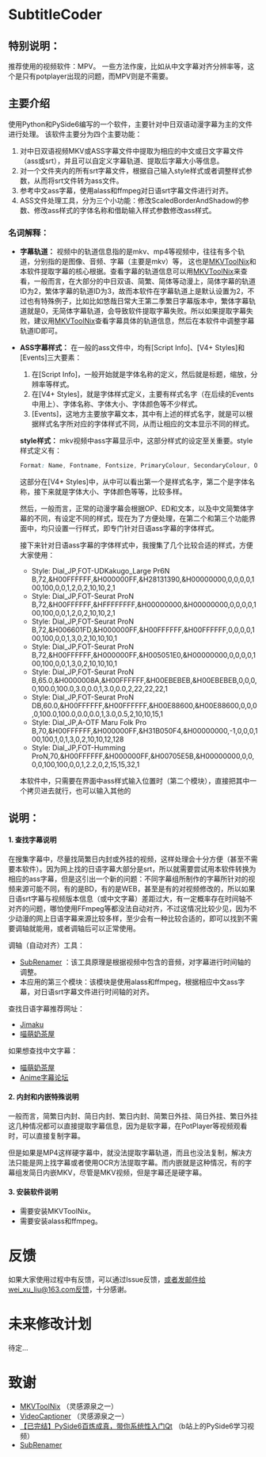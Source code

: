 # SubtitleCoder
## 特别说明：
推荐使用的视频软件：MPV。
一些方法作废，比如从中文字幕对齐分辨率等，这个是只有potplayer出现的问题，而MPV则是不需要。

## 主要介绍
使用Python和PySide6编写的一个软件，主要针对中日双语动漫字幕为主的文件进行处理。
该软件主要分为四个主要功能：

1. 对中日双语视频MKV或ASS字幕文件中提取为相应的中文或日文字幕文件（ass或srt），并且可以自定义字幕轨道、提取后字幕大小等信息。
2. 对一个文件夹内的所有srt字幕文件，根据自己输入style样式或者调整样式参数，从而将srt文件转为ass文件。
3. 参考中文ass字幕，使用alass和ffmpeg对日语srt字幕文件进行对齐。
4. ASS文件处理工具，分为三个小功能：修改ScaledBorderAndShadow的参数、修改ass样式的字体名称和借助输入样式参数修改ass样式。
   
### 名词解释：  
- **字幕轨道：** 视频中的轨道信息指的是mkv、mp4等视频中，往往有多个轨道，分别指的是图像、音频、字幕（主要是mkv）等， 这也是[MKVToolNix](https://mkvtoolnix.download/)和本软件提取字幕的核心根据。查看字幕的轨道信息可以用[MKVToolNix](https://mkvtoolnix.download/)来查看，一般而言，在大部分的中日双语、简繁、简体等动漫上，简体字幕的轨道ID为2，繁体字幕的轨道ID为3，故而本软件在字幕轨道上是默认设置为2，不过也有特殊例子，比如比如悠哉日常大王第二季繁日字幕版本中，繁体字幕轨道就是0，无简体字幕轨道，会导致软件提取字幕失败。所以如果提取字幕失败，建议用[MKVToolNix](https://mkvtoolnix.download/)查看字幕具体的轨道信息，然后在本软件中调整字幕轨道ID即可。

- **ASS字幕样式：** 在一般的ass文件中，均有[Script Info]、[V4+ Styles]和[Events]三大要素：

  1. 在[Script Info]，一般开始就是字体名称的定义，然后就是标题，缩放，分辨率等样式。
  2. 在[V4+ Styles]，就是字体样式定义，主要有样式名字（在后续的Events中用上）、字体名称、字体大小、字体颜色等不少样式。
  3. [Events]，这地方主要放字幕文本，其中有上述的样式名字，就是可以根据样式名字所对应的字体样式不同，从而让相应的文本显示不同的样式。

  **style样式：** mkv视频中ass字幕显示中，这部分样式的设定至关重要。style样式定义有：

  ```css
  Format: Name, Fontname, Fontsize, PrimaryColour, SecondaryColour, OutlineColour, BackColour, Bold, Italic, Underline, StrikeOut, ScaleX, ScaleY, Spacing, Angle, BorderStyle, Outline, Shadow, Alignment, MarginL, MarginR, MarginV, Encoding
  ```

  这部分在[V4+ Styles]中，从中可以看出第一个是样式名字，第二个是字体名称，接下来就是字体大小、字体颜色等等，比较多样。

  然后，一般而言，正常的动漫字幕会根据OP、ED和文本，以及中文简繁体字幕的不同，有设定不同的样式，现在为了方便处理，在第二个和第三个功能界面中，均只设置一行样式，即专门针对日语ass字幕的字体样式。

  接下来针对日语ass字幕的字体样式中，我搜集了几个比较合适的样式，方便大家使用：

  - Style: Dial_JP,FOT-UDKakugo_Large Pr6N B,72,&H00FFFFFF,&H000000FF,&H28131390,&H00000000,0,0,0,0,100,100,0,0,1,2,0,2,10,10,2,1
  - Style: Dial_JP,FOT-Seurat ProN B,72,&H00FFFFFF,&HFFFFFFFF,&H00000000,&H00000000,0,0,0,0,100,100,0,0,1,2,0,2,10,10,2,1
  - Style: Dial_JP,FOT-Seurat ProN B,72,&H006601FD,&H000000FF,&H00FFFFFF,&H00FFFFFF,0,0,0,0,100,100,0,0,1,3,0,2,10,10,10,1
  - Style: Dial_JP,FOT-Seurat ProN B,72,&H00FFFFFF,&H000000FF,&H005051E0,&H00000000,0,0,0,0,100,100,0,0,1,3,0,2,10,10,10,1
  - Style: Dial_JP,FOT-Seurat ProN B,65.0,&H0000008A,&H00FFFFFF,&H00EBEBEB,&H00EBEBEB,0,0,0,0,100.0,100.0,3.0,0.0,1,3.0,0.0,2,22,22,22,1
  - Style: Dial_JP,FOT-Seurat ProN DB,60.0,&H00FFFFFF,&H00FFFFFF,&H00E88600,&H00E88600,0,0,0,0,100.0,100.0,0.0,0.0,1,3.0,0.5,2,10,10,15,1
  - Style: Dial_JP,A-OTF Maru Folk Pro B,70,&H00FFFFFF,&H000000FF,&H31B050F4,&H00000000,-1,0,0,0,100,100,1,0,1,3,0,2,10,10,12,128
  - Style: Dial_JP,FOT-Humming ProN,70,&H00FFFFFF,&H000000FF,&H00705E5B,&H00000000,0,0,0,0,100,100,0,0,1,2.2,0,2,15,15,32,1

  本软件中，只需要在界面中ass样式输入位置时（第二个模块），直接把其中一个拷贝进去就行，也可以输入其他的


## 说明：

#### 1. 查找字幕说明

在搜集字幕中，尽量找简繁日内封或外挂的视频，这样处理会十分方便（甚至不需要本软件）。因为网上找的日语字幕大部分是srt，所以就需要尝试用本软件转换为相应的ass字幕，但是这引出一个新的问题：不同字幕组所制作的字幕所针对的视频来源可能不同，有的是BD，有的是WEB，甚至是有的对视频修改的，所以如果日语srt字幕与视频版本信息（或中文字幕）差距过大，有一定概率存在时间轴不对齐的问题，哪怕使用FFmpeg等都没法自动对齐，不过这情况比较少见，因为不少动漫的网上日语字幕来源比较多样，至少会有一种比较合适的，即可以找到不需要调轴就能用，或者调轴后可以正常使用。

调轴（自动对齐）工具：
- [SubRenamer](https://github.com/qwqcode/SubRenamer) ：该工具原理是根据视频中包含的音频，对字幕进行时间轴的调整。
- 本应用的第三个模块：该模块是使用alass和ffmpeg，根据相应中文ass字幕，对日语srt字幕文件进行时间轴的对齐。

查找日语字幕推荐网址：

-  [Jimaku](https://jimaku.cc/)
- [喵萌奶茶屋](https://github.com/Nekomoekissaten-SUB/Nekomoekissaten-Subs)

如果想查找中文字幕：

- [喵萌奶茶屋](https://github.com/Nekomoekissaten-SUB/Nekomoekissaten-Subs)
- [Anime字幕论坛](https://bbs.acgrip.com/)

#### 2. 内封和内嵌特殊说明

一般而言，简繁日内封、简日内封、繁日内封、简繁日外挂、简日外挂、繁日外挂这几种情况都可以直接提取字幕信息，因为是软字幕，在PotPlayer等视频观看时，可以直接复制字幕。

但是如果是MP4这样硬字幕中，就没法提取字幕轨道，而且也没法复制，解决方法只能是网上找字幕或者使用OCR方法提取字幕。而内嵌就是这种情况，有的字幕组发简日内嵌MKV，尽管是MKV视频，但是字幕还是硬字幕。

#### 3. 安装软件说明
- 需要安装MKVToolNix。
- 需要安装alass和ffmpeg。


# 反馈

如果大家使用过程中有反馈，可以通过Issue反馈，或者发邮件给wei_xu_liu@163.com反馈，十分感谢。

# 未来修改计划
待定...

# 致谢

- [MKVToolNix](https://mkvtoolnix.download/) （灵感源泉之一）
- [VideoCaptioner](https://github.com/WEIFENG2333/VideoCaptioner) （灵感源泉之一）
- [【已完结】PySide6百炼成真，带你系统性入门Qt](https://www.bilibili.com/video/BV1c84y1N7iL/?spm_id_from=333.1387.favlist.content.click&vd_source=601da5164f2780fc668c82ddd0d54bcf) （b站上的PySide6学习视频）
- [SubRenamer](https://github.com/qwqcode/SubRenamer)

